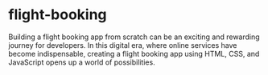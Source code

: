 # flight-booking
Building a flight booking app from scratch can be an exciting and rewarding journey for developers. In this digital era, where online services have become indispensable, creating a flight booking app using HTML, CSS, and JavaScript opens up a world of possibilities. 
